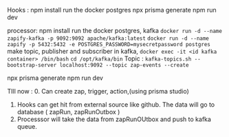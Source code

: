 Hooks : 
npm install 
run the docker postgres
npx prisma generate
npm run dev


processor: 
npm install 
run the docker postgres, kafka
`docker run -d --name zapify-kafka -p 9092:9092 apache/kafka:latest`
`docker run -d --name zapify -p 5432:5432 -e POSTGRES_PASSWORD=mysecretpassword postgres`
make topic, publisher and subscriber in kafka,
`docker exec -it <id kafka container> /bin/bash`
`cd /opt/kafka/bin`
Topic : `kafka-topics.sh --bootstrap-server localhost:9092 --topic zap-events --create`

npx prisma generate
npm run dev



TIll now : 
0. Can create zap, trigger, action,(using prisma studio)
1. Hooks can get hit from external source like github. The data will go to database ( zapRun, zapRunOutbox )
3. Processsor will take the data from zapRunOUtbox and push to kafka queue. 